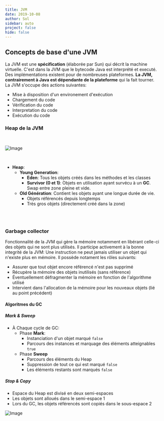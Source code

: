 ```yaml
---
title: JVM
date: 2019-10-08
author: Sol
sidebar: auto
project: false
hide: false
---
```


##  Concepts de base d'une JVM

La JVM est une **spécification** (élaborée par Sun) qui décrit la machine virtuelle. C'est dans la JVM que le bytecode Java est interprété et executé. Des implémentations existent pour de nombreuses plateformes. **La JVM, contrairement à Java est dépendante de la plateforme** qui la fait tourner. La JVM s'occupe des actions suivantes:

* Mise à disposition d'un environement d'exécution
* Chargement du code
* Vérification du code
* Interpretation du code
* Exécution du code

### Heap de la JVM

<br>

![Image](https://i.imgur.com/ZuHXQ3A.png)

<br>

* **Heap**:
  * **Young Generation**: 
    * **Eden**: Tous les objets créés dans les méthodes et les classes
    * **Survivor (0 et 1)**: Objets en utilisation ayant survécu à un **GC**. Swap entre zone pleine et vide.
  * **Old Génération**: Contient les objets ayant une longue durée de vie.
    * Objets référencés depuis longtemps
    * Très gros objets (directement créé dans la zone)

<br>

<style>
.JVM-heap { font-size: 18px; font-weight: bold; position: relative; left: 20px }
.JVM-memory { padding-top: 10px; padding-bottom: 20px; }
.JVM-diag-box { font-size: 18px; padding:10px; font-weight: bold; color: white; border-radius: 8px; border: 2px solid black; }
.young-gen { background-color: #3eaf7c; margin-right: 20px; }
.old-gen { background-color: #2973b7; }
.perma { background-color: #F92672; margin-right: 20px; }
.cache { background-color: #CCCCCC; }
</style>

<template>
<section class="JVM-memory">
<vs-row>
<vs-row>
<span class="JVM-heap">Heap</span>
</vs-row>
<vs-col vs-type="flex" class="java-diag-box" vs-justify="center" vs-align="center" vs-w="7">
<vs-col class="JVM-diag-box young-gen" vs-type="flex"  vs-justify="center" vs-align="center" vs-w="4">
<span>Young Generation</span>
</vs-col>
<vs-col class="JVM-diag-box old-gen" vs-type="flex"  vs-justify="center" vs-align="center" vs-w="7">
<span>Old <br> Generation</span>
</vs-col>
</vs-col>
<vs-col vs-type="flex" vs-justify="center" vs-align="center" vs-w="5">
<vs-col class="JVM-diag-box perma" vs-type="flex" vs-justify="center" vs-align="center" vs-w="6">
<span>Permanent Generation</span>
</vs-col>
<vs-col class="JVM-diag-box cache" vs-type="flex" vs-justify="center" vs-align="center" vs-w="3">
<span >Code Cache</span>
</vs-col>
</vs-col>
</vs-row>
</section>
</template>

<br>

### Garbage collector

Fonctionnalité de la JVM qui gère la mémoire notamment en libérant celle-ci des objets qui ne sont plus utilisés. Il participe activement à la bonne integrité de la JVM: Une instruction ne peut jamais utiliser un objet qui n'existe plus en mémoire. Il possède notament les rôles suivants:
* Assurer que tout objet encore référencé n'est pas supprimé
* Récupère la mémoire des objets inutilisés (sans référence)
* Éventuellement défragmenter la mémoire en fonction de l'algorithme utilisé
* Intervient dans l'allocation de la mémoire pour les nouveaux objets (lié au point précédent)

#### Algoritmes du GC

##### Mark & Sweep

* À Chaque cycle de GC:
  * Phase **Mark**:
    * Instanciation d'un objet <Fa fa="arrow-right"/> marqué `false`
    * Parcours des instances et marquage des éléments atteignables <Fa fa="arrow-right"/> `true`
  * Phase **Sweep**
    * Parcours des éléments du Heap
    * Suppression de tout ce qui est marqué `false`
    * Les éléments restants sont marqués `false`

##### Stop & Copy

* Espace du Heap est divisé en deux semi-espaces
* Les objets sont alloués dans le semi-espace 1
* Lors du GC, les objets référencés sont copiés dans le sous-espace 2

![Image](https://i.imgur.com/4U81wHs.png)